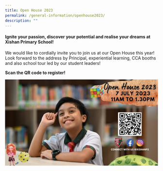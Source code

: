 ```yaml
---
title: Open House 2023
permalink: /general-information/openhouse2023/
description: ""
---
```

#### Ignite your passion, discover your potential and realise your dreams at Xishan Primary School!   
We would like to cordially invite you to join us at our Open House this year! Look forward to the address by Principal, experiential learning, CCA booths and also school tour led by our student leaders!     

**Scan the QR code to register!**
 
![](/images/b676f2e9-37da-498b-b4fe-fd091d5977361.jpeg)
